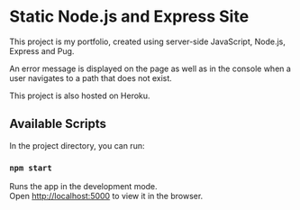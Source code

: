 # Static Node.js and Express Site

This project is my portfolio, created using server-side JavaScript, Node.js, Express and Pug. 

An error message is displayed on the page as well as in the console when a user navigates to a path that does not exist.

This project is also hosted on Heroku.

## Available Scripts

In the project directory, you can run:

### `npm start`

Runs the app in the development mode.<br>
Open [http://localhost:5000](http://localhost:5000) to view it in the browser.